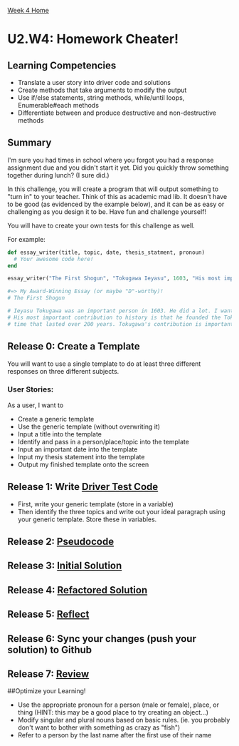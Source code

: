 [Week 4 Home](./)

# U2.W4: Homework Cheater!

## Learning Competencies
- Translate a user story into driver code and solutions
- Create methods that take arguments to modify the output
- Use if/else statements, string methods, while/until loops, Enumerable#each methods
- Differentiate between and produce destructive and non-destructive methods


## Summary
I'm sure you had times in school where you forgot you had a response assignment due and you didn't start it yet. Did you quickly throw something together during lunch? (I sure did.) 

In this challenge, you will create a program that will output something to "turn in" to your teacher. Think of this as academic mad lib. It doesn't have to be good (as evidenced by the example below), and it can be as easy or challenging as you design it to be. Have fun and challenge yourself!

You will have to create your own tests for this challenge as well. 

For example:

```ruby
def essay_writer(title, topic, date, thesis_statment, pronoun)
  # Your awesome code here!
end

essay_writer("The First Shogun", "Tokugawa Ieyasu", 1603, "His most important contribution to history is that he founded the Tokugawa period, a peaceful time that lasted over 200 years.", male) 

#=> My Award-Winning Essay (or maybe "D"-worthy)!
# The First Shogun

# Ieyasu Tokugawa was an important person in 1603. He did a lot. I want to learn more about him. 
# His most important contribution to history is that he founded the Tokugawa period, a peaceful 
# time that lasted over 200 years. Tokugawa's contribution is important.

```

## Release 0: Create a Template
You will want to use a single template to do at least three different responses on three different subjects.

### User Stories: 
As a user, I want to
- Create a generic template
- Use the generic template (without overwriting it)
- Input a title into the template
- Identify and pass in a person/place/topic into the template
- Input an important date into the template
- Input my thesis statement into the template
- Output my finished template onto the screen

 
## Release 1: Write [Driver Test Code](../../../references/driver_code.md) 
  - First, write your generic template (store in a variable)
  - Then identify the three topics and write out your ideal paragraph using your generic template. Store these in variables. 
  
## Release 2: [Pseudocode](../../../references/pseudocode.md)
## Release 3: [Initial Solution](../../../references/initial_solution.md)
## Release 4: [Refactored Solution](../../../references/refactoring.md)
## Release 5: [Reflect](../../../references/reflection_guidelines.md)
## Release 6: Sync your changes (push your solution) to Github
## Release 7: [Review](../../../references/review.md)

##Optimize your Learning!
- Use the appropriate pronoun for a person (male or female), place, or thing (HINT: this may be a good place to try creating an object...)
- Modify singular and plural nouns based on basic rules. (ie. you probably don't want to bother with something as crazy as "fish")
- Refer to a person by the last name after the first use of their name

